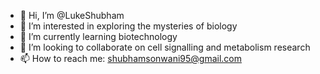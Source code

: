 - 👋 Hi, I’m @LukeShubham
- 👀 I’m interested in exploring the mysteries of biology
- 🌱 I’m currently learning biotechnology
- 💞️ I’m looking to collaborate on cell signalling and metabolism research
- 📫 How to reach me: shubhamsonwani95@gmail.com

<!---
LukeShubham/LukeShubham is a ✨ special ✨ repository because its `README.md` (this file) appears on your GitHub profile.
You can click the Preview link to take a look at your changes.
--->
